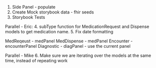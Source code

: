 1. Side Panel - populate
2. Create Mock storybook data - fhir seeds
3. Storybook Tests

Parallel - Eric: 4. subType function for MedicationRequest and Dispense models to get medication name. 5. Fix date formatting

MedReqeust - medPanel
MedDispense - medPanel
Encounter - encounterPanel
Diagnostic - diagPanel - use the current panel

Parallel - Mike 6. Make sure we are iterating over the models at the same time, instead of repeating work

